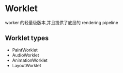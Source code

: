# Worklet

worker 的轻量级版本,并且提供了底层的 rendering pipeline

## Worklet types

- PaintWorklet
- AudioWorklet
- AnimationWorklet
- LayoutWorklet
